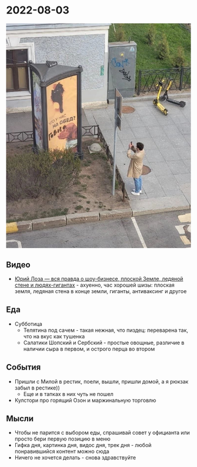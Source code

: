 # 2022-08-03

![2022-08-03](2022-08-03.jpg)

## Видео

- [Юрий Лоза — вся правда о шоу-бизнесе, плоской Земле, ледяной стене и людях-гигантах](https://youtu.be/oLtM400e2zI?t=2061) - ахуенно, час хорошей шизы: плоская земля, ледяная стена в конце земли, гиганты, антиваксинг и другое

## Еда

- Субботица
    - Телятина под сачем - такая нежная, что пиздец: переварена так, что на вкус как тушенка
    - Салатики Шопский и Сербский - простые овощные, различие в наличии сыра в первом, и острого перца во втором

## События

- Пришли с Милой в рестик, поели, вышли, пришли домой, а я рюкзак забыл в рестике))
    - Еще и в тапках в них чуть не пошел
- Кулстори про горящий Озон и маржинальную торговлю

## Мысли

- Чтобы не парится с выбором еды, спрашивай совет у официанта или просто бери первую позицию в меню
- Гифка дня, картинка дня, видос дня, трек дня - любой понравившийся контент можно сюда
- Ничего не хочется делать - снова здравствуйте